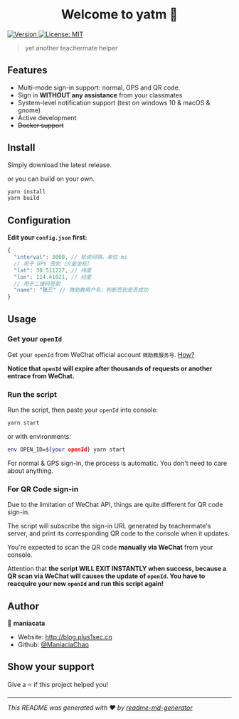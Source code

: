 <h1 align="center">Welcome to yatm 👋</h1>
<p>
  <a href="https://www.npmjs.com/package/yatm" target="_blank">
    <img alt="Version" src="https://img.shields.io/npm/v/yatm.svg">
  </a>
  <a href="#" target="_blank">
    <img alt="License: MIT" src="https://img.shields.io/badge/License-MIT-yellow.svg" />
  </a>
</p>

> yet another teachermate helper

## Features

* Multi-mode sign-in support: normal, GPS and QR code.
* Sign in **WITHOUT any assistance** from your classmates
* System-level notification support (test on windows 10 & macOS & gnome)
* Active development
* <del>Docker support</del>

## Install

Simply download the latest release.

or you can build on your own.

```sh
yarn install
yarn build
```

## Configuration

**Edit your `config.json` first:**

```javascript
{
  "interval": 3000, // 轮询间隔，单位 ms
  // 用于 GPS 签到（火星坐标）
  "lat": 30.511227, // 纬度
  "lon": 114.41021, // 经度
  // 用于二维码签到
  "name": "张三" // 微助教用户名，判断签到是否成功
}
```

## Usage

### Get your `openId`

Get your `openId` from WeChat official account `微助教服务号`. [How?](./AcquireOpenID.md)

**Notice that `openId` will expire after thousands of requests or another entrace from WeChat.**

### Run the script

Run the script, then paste your `openId` into console:

```sh
yarn start
```

or with environments:

```sh
env OPEN_ID=${your openId} yarn start
```

For normal & GPS sign-in, the process is automatic. You don't need to care about anything.

### For QR Code sign-in

Due to the limitation of WeChat API, things are quite different for QR code sign-in.  

The script will subscribe the sign-in URL generated by teachermate's server, and print its corresponding QR code to the console when it updates.

You're expected to scan the QR code **manually via WeChat** from your console.

Attention that **the script WILL EXIT INSTANTLY when success, because a QR scan
via WeChat will causes the update of `openId`. You have to reacquire your new
`openId` and run this script again!**

## Author

👤 **maniacata**

* Website: http://blog.plus1sec.cn
* Github: [@ManiaciaChao](https://github.com/ManiaciaChao)

## Show your support

Give a ⭐️ if this project helped you!

***
_This README was generated with ❤️ by [readme-md-generator](https://github.com/kefranabg/readme-md-generator)_
